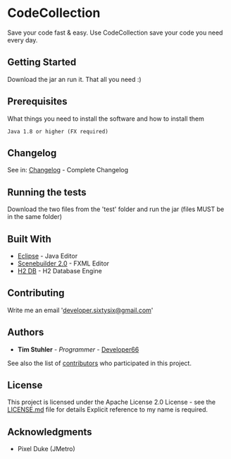 # CodeCollection

Save your code fast & easy. Use CodeCollection save your code you need every day.

## Getting Started

Download the jar an run it. That all you need :)

## Prerequisites

What things you need to install the software and how to install them

```
Java 1.8 or higher (FX required)
```

## Changelog
See in: [Changelog](https://github.com/Developer66/Code-Collection/blob/master/changelog.txt) - Complete Changelog


## Running the tests

Download the two files from the 'test' folder and run the jar (files MUST be in the same folder)

## Built With

* [Eclipse](https://www.eclipse.org/) - Java Editor
* [Scenebuilder 2.0](http://www.oracle.com/technetwork/java/javase/downloads/sb2download-2177776.html) - FXML Editor
* [H2 DB](http://www.h2database.com/html/main.html) - H2 Database Engine

## Contributing

Write me an email 'developer.sixtysix@gmail.com'

## Authors

* **Tim Stuhler** - *Programmer* - [Developer66](https://github.com/Developer66)

See also the list of [contributors](https://github.com/Developer66/Code-Collection/graphs/contributors) who participated in this project.

## License

This project is licensed under the Apache License 2.0 License - see the [LICENSE.md](LICENSE.md) file for details
Explicit reference to my name is required.

## Acknowledgments

* Pixel Duke (JMetro)

